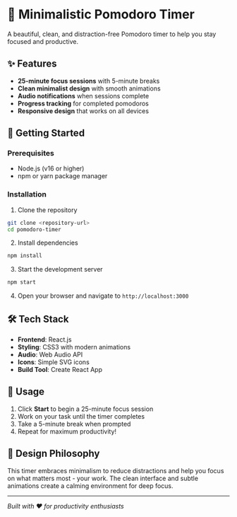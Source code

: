 # 🍅 Minimalistic Pomodoro Timer

A beautiful, clean, and distraction-free Pomodoro timer to help you stay focused and productive.

## ✨ Features

- **25-minute focus sessions** with 5-minute breaks
- **Clean minimalist design** with smooth animations
- **Audio notifications** when sessions complete
- **Progress tracking** for completed pomodoros
- **Responsive design** that works on all devices

## 🚀 Getting Started

### Prerequisites

- Node.js (v16 or higher)
- npm or yarn package manager

### Installation

1. Clone the repository
```bash
git clone <repository-url>
cd pomodoro-timer
```

2. Install dependencies
```bash
npm install
```

3. Start the development server
```bash
npm start
```

4. Open your browser and navigate to `http://localhost:3000`

## 🛠 Tech Stack

- **Frontend**: React.js
- **Styling**: CSS3 with modern animations
- **Audio**: Web Audio API
- **Icons**: Simple SVG icons
- **Build Tool**: Create React App

## 📱 Usage

1. Click **Start** to begin a 25-minute focus session
2. Work on your task until the timer completes
3. Take a 5-minute break when prompted
4. Repeat for maximum productivity!

## 🎨 Design Philosophy

This timer embraces minimalism to reduce distractions and help you focus on what matters most - your work. The clean interface and subtle animations create a calming environment for deep focus.

---

*Built with ❤️ for productivity enthusiasts* 